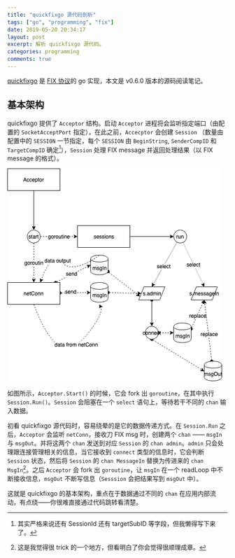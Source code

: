 ```yaml
---
title: "quickfixgo 源代码剖析"
tags: ["go", "programming", "fix"]
date: 2019-05-20 20:34:17
layout: post
excerpt: 解析 quickfixgo 源代码。
categories: programming
comments: true
---
```


[quickfixgo](https://github.com/quickfixgo/quickfix) 是 [FIX 协议](https://en.wikipedia.org/wiki/Financial_Information_eXchange)的 go 实现，本文是 v0.6.0 版本的源码阅读笔记。

## 基本架构 ##

quickfixgo 提供了 `Acceptor` 结构。启动 `Acceptor` 进程将会监听指定端口（由配置的 `SocketAcceptPort` 指定），在此之前，`Accecptor` 会创建 `Session` （数量由配置中的 `SESSION` 一节指定，每个 `SESSION` 由 `BeginString`, `SenderCompID` 和 `TargetCompID` 确定[^1]），`Session` 处理 FIX message 并返回处理结果（以 FIX message 的格式）。

![quickfixgo 基本架构](/images/quickfixgo.png "quickfixgo 基本架构")

如图所示，`Acceptor.Start()` 的时候，它会 fork 出 `goroutine`，在其中执行 `Session.Run()`。`Session` 会阻塞在一个 `select` 语句上，等待若干不同的 `chan` 输入数据。

初看 quickfixgo 源代码时，容易绕晕的是它的数据传递方式。在 `Session.Run` 之后，`Acceptor` 会监听 `netConn`，接收刀 FIX msg 时，创建两个 `chan` —— `msgIn` 与 `msgOut`。并将这两个 `chan` 发送到对应 `Session` 的 `chan admin`。`admin` 只会处理跟连接管理相关的信息，当它接收到 `connect` 类型的信息时，它会判断 `Session` 状态，然后将 `Session` 的 `chan MessageIn` 替换为传进来的 `chan MsgIn`[^2]。之后 `Acceptor` 会 fork 出 `goroutine`，让 `msgIn` 在一个 readLoop 中不断接收信息，`msgOut` 不断写信息（`Sesssion` 会把结果写到 `msgOut` 中）。

这就是 quickfixgo 的基本架构，重点在于数据通过不同的 `chan` 在应用内部流动，有点绕——你很难直接通过代码跳转看清楚。





[^1]: 其实严格来说还有 SessionId 还有 targetSubID 等字段，但我懒得写下来了。

[^2]: 这是我觉得很 trick 的一个地方，但看明白了你会觉得很顺理成章。

